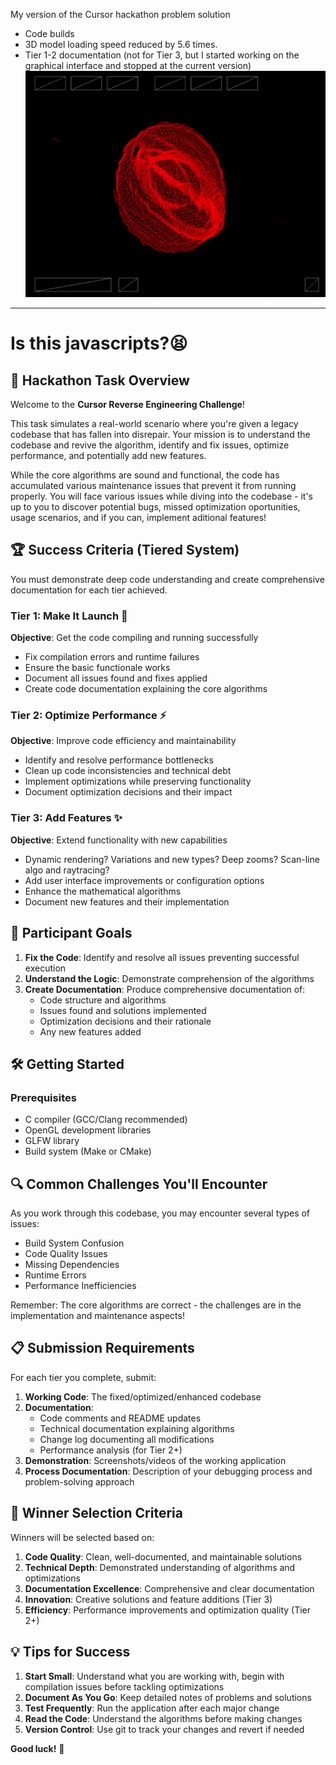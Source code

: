 My version of the Cursor hackathon problem solution
- Code builds
- 3D model loading speed reduced by 5.6 times.
- Tier 1-2 documentation (not for Tier 3, but I started working on the graphical interface and stopped at the current version)
![Preview](Preview.gif)
-------------
# Is this javascripts?😫

## 🎯 Hackathon Task Overview

Welcome to the **Cursor Reverse Engineering Challenge**! 

This task simulates a real-world scenario where you're given a legacy codebase that has fallen into disrepair. Your mission is to understand the codebase and revive the algorithm, identify and fix issues, optimize performance, and potentially add new features.

While the core algorithms are sound and functional, the code has accumulated various maintenance issues that prevent it from running properly. You will face various issues while diving into the codebase - it's up to you to discover potential bugs, missed optimization oportunities, usage scenarios, and if you can, implement aditional features!

## 🏆 Success Criteria (Tiered System)

You must demonstrate deep code understanding and create comprehensive documentation for each tier achieved.

### Tier 1: Make It Launch 🚀
**Objective**: Get the code compiling and running successfully
- Fix compilation errors and runtime failures
- Ensure the basic functionale works
- Document all issues found and fixes applied
- Create code documentation explaining the core algorithms

### Tier 2: Optimize Performance ⚡️
**Objective**: Improve code efficiency and maintainability
- Identify and resolve performance bottlenecks
- Clean up code inconsistencies and technical debt
- Implement optimizations while preserving functionality
- Document optimization decisions and their impact

### Tier 3: Add Features ✨
**Objective**: Extend functionality with new capabilities
- Dynamic rendering? Variations and new types? Deep zooms? Scan-line algo and raytracing?
- Add user interface improvements or configuration options
- Enhance the mathematical algorithms
- Document new features and their implementation

## 🎯 Participant Goals

1. **Fix the Code**: Identify and resolve all issues preventing successful execution
2. **Understand the Logic**: Demonstrate comprehension of the algorithms
3. **Create Documentation**: Produce comprehensive documentation of:
   - Code structure and algorithms
   - Issues found and solutions implemented
   - Optimization decisions and their rationale
   - Any new features added

## 🛠 Getting Started

### Prerequisites
- C compiler (GCC/Clang recommended)
- OpenGL development libraries
- GLFW library
- Build system (Make or CMake)

## 🔍 Common Challenges You'll Encounter

As you work through this codebase, you may encounter several types of issues:

- Build System Confusion
- Code Quality Issues
- Missing Dependencies
- Runtime Errors
- Performance Inefficiencies

Remember: The core algorithms are correct - the challenges are in the implementation and maintenance aspects!

## 📋 Submission Requirements

For each tier you complete, submit:

1. **Working Code**: The fixed/optimized/enhanced codebase
2. **Documentation**:
   - Code comments and README updates
   - Technical documentation explaining algorithms
   - Change log documenting all modifications
   - Performance analysis (for Tier 2+)
3. **Demonstration**: Screenshots/videos of the working application
4. **Process Documentation**: Description of your debugging process and problem-solving approach

## 🏅 Winner Selection Criteria

Winners will be selected based on:

1. **Code Quality**: Clean, well-documented, and maintainable solutions
2. **Technical Depth**: Demonstrated understanding of algorithms and optimizations
3. **Documentation Excellence**: Comprehensive and clear documentation
4. **Innovation**: Creative solutions and feature additions (Tier 3)
5. **Efficiency**: Performance improvements and optimization quality (Tier 2+)

## 💡 Tips for Success

1. **Start Small**: Understand what you are working with, begin with compilation issues before tackling optimizations
2. **Document As You Go**: Keep detailed notes of problems and solutions
3. **Test Frequently**: Run the application after each major change
4. **Read the Code**: Understand the algorithms before making changes
5. **Version Control**: Use git to track your changes and revert if needed

**Good luck!** 🌌
